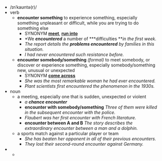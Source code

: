 - /ɪnˈkaʊntə(r)/
- verb
	- **encounter something** to experience something, especially something unpleasant or difficult, while you are trying to do something else
		- SYNONYM [**meet**](https://www.oxfordlearnersdictionaries.com/definition/english/meet_1#meet_sng_7), [**run into**](https://www.oxfordlearnersdictionaries.com/definition/english/run-into)
		- *We ***encountered*** a number of ***difficulties ***in the first week.*
		- *The report details the ***problems encountered*** by families in this situation.*
		- *I had never encountered such resistance before.*
	- **encounter somebody/something** *(formal)* to meet somebody, or discover or experience something, especially somebody/something new, unusual or unexpected
		- SYNONYM [**come across**](https://www.oxfordlearnersdictionaries.com/definition/english/come-across)
		- *She was the most remarkable woman he had ever encountered.*
		- *Plant scientists first encountered the phenomenon in the 1930s.*
- noun
	- a meeting, especially one that is sudden, unexpected or violent
		- *a ***chance encounter****
		- **encounter with somebody/something** *Three of them were killed in the subsequent encounter with the police.*
		- *Flaubert was her first encounter with French literature.*
		- **encounter between A and B** *The story describes the extraordinary encounter between a man and a dolphin.*
	- a sports match against a particular player or team
		- *She has beaten her opponent in all of their previous encounters.*
		- *They lost their second-round encounter against Germany.*
-
	-